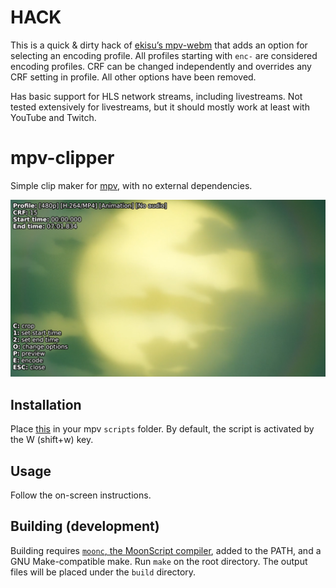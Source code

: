 # HACK

This is a quick & dirty hack of [ekisu’s mpv-webm][mpv-webm] that adds an option for selecting an encoding profile. All profiles starting with `enc-` are considered encoding profiles. CRF can be changed independently and overrides any CRF setting in profile. All other options have been removed.

Has basic support for HLS network streams, including livestreams. Not tested extensively for livestreams, but it should mostly work at least with YouTube and Twitch.

# mpv-clipper
Simple clip maker for [mpv][mpv], with no external dependencies.

![sample](/img/sample.png)

## Installation
Place [this][build] in your mpv `scripts` folder. By default, the script is activated by the W (shift+w) key.

## Usage
Follow the on-screen instructions.

## Building (development)
Building requires [`moonc`, the MoonScript compiler][moonscript], added to the PATH, and a GNU Make-compatible make. Run `make` on the root directory. The output files will be placed under the `build` directory.

[build]: https://raw.githubusercontent.com/Igetin/mpv-webm/master/build/webm.lua
[mpv]: https://mpv.io
[mpv-webm]: https://github.com/ekisu/mpv-webm
[moonscript]: https://moonscript.org
